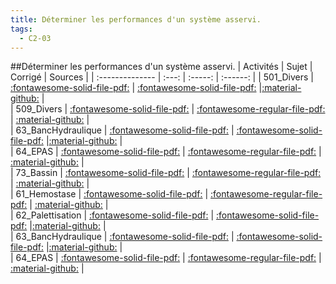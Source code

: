 ```yaml
---
title: Déterminer les performances d'un système asservi. 
tags:
  - C2-03
---
```

[comment]: <> (Généré automatiquement par make_all_activitess.py, creation_fichiers_activites)

##Déterminer les performances d'un système asservi. 
| Activités | Sujet | Corrigé | Sources  | 
| :-------------- | :---: | :-----: | :------: | 
| 501_Divers | [:fontawesome-solid-file-pdf:](http://xpessoles-cpge.fr/pdf/C2_03_501_Divers_Sujet.pdf) | [:fontawesome-solid-file-pdf:](http://xpessoles-cpge.fr/pdf/C2_03_501_Divers_Corrige.pdf) |[:material-github:](https://github.com/xpessoles/ExercicesCompetences/tree/main/C2_MettreEnOeuvreDemarche/C2_03_PerformancesSLCI/501_Divers) |  
| 509_Divers | [:fontawesome-solid-file-pdf:](http://xpessoles-cpge.fr/pdf/C2_03_509_Divers_Sujet.pdf) | [:fontawesome-regular-file-pdf:](http://xpessoles-cpge.fr/pdf/C2_03_509_Divers_Corrige.pdf) | [:material-github:](https://github.com/xpessoles/ExercicesCompetences/tree/main/C2_MettreEnOeuvreDemarche/C2_03_PerformancesSLCI/509_Divers) |  
| 63_BancHydraulique | [:fontawesome-solid-file-pdf:](http://xpessoles-cpge.fr/pdf/C2_03_63_BancHydraulique_Sujet.pdf) | [:fontawesome-solid-file-pdf:](http://xpessoles-cpge.fr/pdf/C2_03_63_BancHydraulique_Corrige.pdf) |[:material-github:](https://github.com/xpessoles/ExercicesCompetences/tree/main/C2_MettreEnOeuvreDemarche/C2_03_PerformancesSLCI_Precision/63_BancHydraulique) |  
| 64_EPAS | [:fontawesome-solid-file-pdf:](http://xpessoles-cpge.fr/pdf/C2_03_64_EPAS_Sujet.pdf) | [:fontawesome-regular-file-pdf:](http://xpessoles-cpge.fr/pdf/C2_03_64_EPAS_Corrige.pdf) | [:material-github:](https://github.com/xpessoles/ExercicesCompetences/tree/main/C2_MettreEnOeuvreDemarche/C2_03_PerformancesSLCI_Precision/64_EPAS) |  
| 73_Bassin | [:fontawesome-solid-file-pdf:](http://xpessoles-cpge.fr/pdf/C2_03_73_Bassin_Sujet.pdf) | [:fontawesome-regular-file-pdf:](http://xpessoles-cpge.fr/pdf/C2_03_73_Bassin_Corrige.pdf) | [:material-github:](https://github.com/xpessoles/ExercicesCompetences/tree/main/C2_MettreEnOeuvreDemarche/C2_03_PerformancesSLCI_Precision/73_Bassin) |  
| 61_Hemostase | [:fontawesome-solid-file-pdf:](http://xpessoles-cpge.fr/pdf/C2_03_61_Hemostase_Sujet.pdf) | [:fontawesome-regular-file-pdf:](http://xpessoles-cpge.fr/pdf/C2_03_61_Hemostase_Corrige.pdf) | [:material-github:](https://github.com/xpessoles/ExercicesCompetences/tree/main/C2_MettreEnOeuvreDemarche/C2_03_PerformancesSLCI_Stabilite/61_Hemostase) |  
| 62_Palettisation | [:fontawesome-solid-file-pdf:](http://xpessoles-cpge.fr/pdf/C2_03_62_Palettisation_Sujet.pdf) | [:fontawesome-solid-file-pdf:](http://xpessoles-cpge.fr/pdf/C2_03_62_Palettisation_Corrige.pdf) |[:material-github:](https://github.com/xpessoles/ExercicesCompetences/tree/main/C2_MettreEnOeuvreDemarche/C2_03_PerformancesSLCI_Stabilite/62_Palettisation) |  
| 63_BancHydraulique | [:fontawesome-solid-file-pdf:](http://xpessoles-cpge.fr/pdf/C2_03_63_BancHydraulique_Sujet.pdf) | [:fontawesome-solid-file-pdf:](http://xpessoles-cpge.fr/pdf/C2_03_63_BancHydraulique_Corrige.pdf) |[:material-github:](https://github.com/xpessoles/ExercicesCompetences/tree/main/C2_MettreEnOeuvreDemarche/C2_03_PerformancesSLCI_Stabilite/63_BancHydraulique) |  
| 64_EPAS | [:fontawesome-solid-file-pdf:](http://xpessoles-cpge.fr/pdf/C2_03_64_EPAS_Sujet.pdf) | [:fontawesome-regular-file-pdf:](http://xpessoles-cpge.fr/pdf/C2_03_64_EPAS_Corrige.pdf) | [:material-github:](https://github.com/xpessoles/ExercicesCompetences/tree/main/C2_MettreEnOeuvreDemarche/C2_03_PerformancesSLCI_Stabilite/64_EPAS) |  

